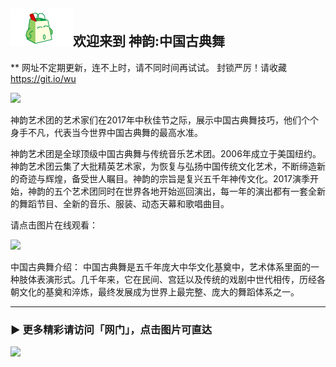  ## <img src="https://github.com/dedu2017/xw/blob/master/y_0034.gif" ></a>欢迎来到 神韵:中国古典舞 

  ** 网址不定期更新，连不上时，请不同时间再试试。 封锁严厉！请收藏 https://git.io/wu
  

<img src="https://github.com/dedu2017/truth/blob/master/still11-600x400.jpg"></a>

神韵艺术团的艺术家们在2017年中秋佳节之际，展示中国古典舞技巧，他们个个身手不凡，代表当今世界中国古典舞的最高水准。

神韵艺术团是全球顶级中国古典舞与传统音乐艺术团。2006年成立于美国纽约。神韵艺术团云集了大批精英艺术家，为恢复与弘扬中国传统文化艺术，不断缔造新的奇迹与辉煌，备受世人瞩目。神韵的宗旨是复兴五千年神传文化。2017演季开始，神韵的五个艺术团同时在世界各地开始巡回演出，每一年的演出都有一套全新的舞蹈节目、全新的音乐、服装、动态天幕和歌唱曲目。

 请点击图片在线观看：
 
<a href="http://rong.yov.li/?c=816711&from=apple&tag=254" target="_blank"><img src="https://github.com/dedu2017/truth/blob/master/still11-600x400.jpg" width="639"></a>

中国古典舞介绍：
中国古典舞是五千年庞大中华文化基奠中，艺术体系里面的一种肢体表演形式。几千年来，它在民间、宫廷以及传统的戏剧中世代相传，历经各朝文化的基奠和淬炼，最终发展成为世界上最完整、庞大的舞蹈体系之一。

------------------------------------------------------------

### ▶ 更多精彩请访问「网门」，点击图片可直达
<a href="http://rong.yov.li/?from=apple&tag=5258" target="_blank"><img src="https://cloud.githubusercontent.com/assets/18081243/14478287/b9c5c8a4-0157-11e6-8366-5f4616f09815.jpg" width="639"></a>


